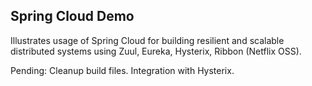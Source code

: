 ## Spring Cloud Demo
  Illustrates usage of Spring Cloud for building resilient and scalable distributed systems using 
  Zuul, Eureka, Hysterix, Ribbon (Netflix OSS).
  
  Pending: Cleanup build files.
           Integration with Hysterix.
